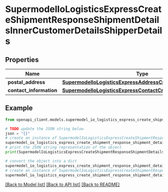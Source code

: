 # SupermodelIoLogisticsExpressCreateShipmentResponseShipmentDetailsInnerCustomerDetailsShipperDetails


## Properties

Name | Type | Description | Notes
------------ | ------------- | ------------- | -------------
**postal_address** | [**SupermodelIoLogisticsExpressAddressCreateShipmentResponse**](SupermodelIoLogisticsExpressAddressCreateShipmentResponse.md) |  | [optional] 
**contact_information** | [**SupermodelIoLogisticsExpressContactCreateShipmentResponse**](SupermodelIoLogisticsExpressContactCreateShipmentResponse.md) |  | [optional] 

## Example

```python
from openapi_client.models.supermodel_io_logistics_express_create_shipment_response_shipment_details_inner_customer_details_shipper_details import SupermodelIoLogisticsExpressCreateShipmentResponseShipmentDetailsInnerCustomerDetailsShipperDetails

# TODO update the JSON string below
json = "{}"
# create an instance of SupermodelIoLogisticsExpressCreateShipmentResponseShipmentDetailsInnerCustomerDetailsShipperDetails from a JSON string
supermodel_io_logistics_express_create_shipment_response_shipment_details_inner_customer_details_shipper_details_instance = SupermodelIoLogisticsExpressCreateShipmentResponseShipmentDetailsInnerCustomerDetailsShipperDetails.from_json(json)
# print the JSON string representation of the object
print(SupermodelIoLogisticsExpressCreateShipmentResponseShipmentDetailsInnerCustomerDetailsShipperDetails.to_json())

# convert the object into a dict
supermodel_io_logistics_express_create_shipment_response_shipment_details_inner_customer_details_shipper_details_dict = supermodel_io_logistics_express_create_shipment_response_shipment_details_inner_customer_details_shipper_details_instance.to_dict()
# create an instance of SupermodelIoLogisticsExpressCreateShipmentResponseShipmentDetailsInnerCustomerDetailsShipperDetails from a dict
supermodel_io_logistics_express_create_shipment_response_shipment_details_inner_customer_details_shipper_details_from_dict = SupermodelIoLogisticsExpressCreateShipmentResponseShipmentDetailsInnerCustomerDetailsShipperDetails.from_dict(supermodel_io_logistics_express_create_shipment_response_shipment_details_inner_customer_details_shipper_details_dict)
```
[[Back to Model list]](../README.md#documentation-for-models) [[Back to API list]](../README.md#documentation-for-api-endpoints) [[Back to README]](../README.md)


